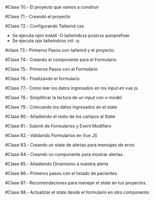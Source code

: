 #Clase 70.- El proyecto que vamos a construir

#Clase 71.- Creando el proyecto

#Clase 72.- Configurando Tailwind css
- Se ejecuta npm install -D tailwindcss postcss autoprefixer
- Se ejecuta npx tailwindcss init -p 

#clase 73.- Primeros Pasos con tailwind y el proyecto.

#Clase 74.- Creando el componente para el Formulario

#Clase 75.- Primeros Pasos con el Formulario

#Clase 76.- Finalizando el formulario

#Clase 77.- Como leer los datos ingresados en los input en vue js.

#Clase 78.- Simplificar la lectura de un input con v-model

#Clase 79.- Colocando los datos ingresados en el state

#Clase 80.- Añadiendo el resto de los campos al State

#Clase 81.- Submit de Formularios y Event Modifiers

#Clase 82.- Validando Formularios en Vue JS

#Clase 83.- Creando un state de alertas para mensajes de error.

#Clase 84.- Creando un componente para mostrar alertas.

#Clase 85.- Añadiendo Dinamismo a nuestra alerta

#Clase 86.- Primeros pasos con el listado de pacientes.

#Clase 87.- Recomendaciones para manejar el state en tus proyectos.

#Clase 88.- Actualizar el state desde el formulario en otro componente.
